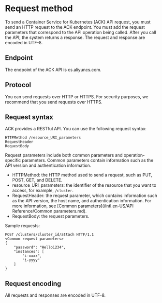 # Request method

To send a Container Service for Kubernetes \(ACK\) API request, you must send an HTTP request to the ACK endpoint. You must add the request parameters that correspond to the API operation being called. After you call the API, the system returns a response. The request and response are encoded in UTF-8.

## Endpoint

The endpoint of the ACK API is cs.aliyuncs.com.

## Protocol

You can send requests over HTTP or HTTPS. For security purposes, we recommend that you send requests over HTTPS.

## Request syntax

ACK provides a RESTful API. You can use the following request syntax:

```
HTTPMethod /resource_URI_parameters
RequestHeader
RequestBody
```

Request parameters include both common parameters and operation-specific parameters. Common parameters contain information such as the API version and authentication information.

-   HTTPMethod: the HTTP method used to send a request, such as PUT, POST, GET, and DELETE.
-   resource\_URI\_parameters: the identifier of the resource that you want to access, for example, `/cluster`.
-   RequestHeader: the request parameter, which contains information such as the API version, the host name, and authentication information. For more information, see [Common parameters](/intl.en-US/API Reference/Common parameters.md).
-   RequestBody: the request parameters.

Sample requests:

```
POST /clusters/cluster_id/attach HTTP/1.1
<Common request parameters>
{
    "password": "Hello1234",
    "instances": [
        "i-xxxx",
        "i-yyyy"
    ]
}
```

## Request encoding

All requests and responses are encoded in UTF-8.

